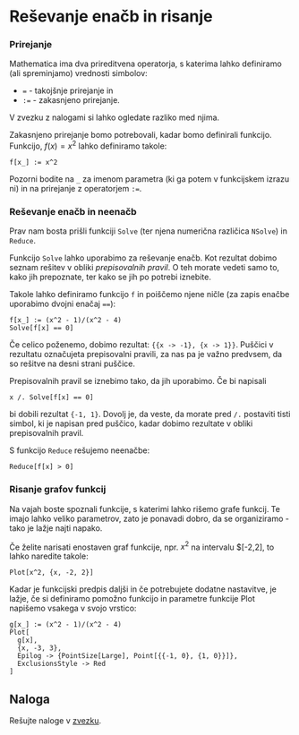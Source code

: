 # Reševanje enačb in risanje

### Prirejanje

Mathematica ima dva prireditvena operatorja, s katerima lahko definiramo (ali spreminjamo) vrednosti simbolov:

* `=` - takojšnje prirejanje in
* `:=` - zakasnjeno prirejanje.

V zvezku z nalogami si lahko ogledate razliko med njima. 

Zakasnjeno prirejanje bomo potrebovali, kadar bomo definirali funkcijo.
Funkcijo, $f(x) = x^2$ lahko definiramo takole:

```
f[x_] := x^2
```

Pozorni bodite na `_` za imenom parametra (ki ga potem v funkcijskem izrazu ni)
in na prirejanje z operatorjem `:=`.

### Reševanje enačb in neenačb

Prav nam bosta prišli funkciji `Solve` (ter njena numerična različica `NSolve`) in `Reduce`.

Funkcijo `Solve` lahko uporabimo za reševanje enačb. 
Kot rezultat dobimo seznam rešitev v obliki _prepisovalnih pravil_.
O teh morate vedeti samo to, kako jih prepoznate, ter kako se jih po potrebi iznebite.

Takole lahko definiramo funkcijo `f` in poiščemo njene ničle (za zapis enačbe uporabimo dvojni enačaj `==`):

```
f[x_] := (x^2 - 1)/(x^2 - 4)
Solve[f[x] == 0]
```

Če celico poženemo, dobimo rezultat: `{{x -> -1}, {x -> 1}}`.
Puščici v rezultatu označujeta prepisovalni pravili, za nas pa je važno predvsem, 
da so rešitve na desni strani puščice.

Prepisovalnih pravil se iznebimo tako, da jih uporabimo. 
Če bi napisali 

```
x /. Solve[f[x] == 0]
```

bi dobili rezultat `{-1, 1}`. 
Dovolj je, da veste, da morate pred `/.` postaviti tisti simbol, 
ki je napisan pred puščico, kadar dobimo rezultate v obliki prepisovalnih pravil.

S funkcijo `Reduce` rešujemo neenačbe:

```
Reduce[f[x] > 0]
```

### Risanje grafov funkcij

Na vajah boste spoznali funkcije, s katerimi lahko rišemo grafe funkcij.
Te imajo lahko veliko parametrov, zato je ponavadi dobro, da se organiziramo - 
tako je lažje najti napako.

Če želite narisati enostaven graf funkcije, npr. $x^2$ na intervalu $[-2,2], to lahko naredite takole:

```
Plot[x^2, {x, -2, 2}]
```

Kadar je funkcijski predpis daljši in če potrebujete dodatne nastavitve, je lažje, če si definiramo pomožno funkcijo in parametre funkcije Plot napišemo vsakega v svojo vrstico:

```
g[x_] := (x^2 - 1)/(x^2 - 4)
Plot[
  g[x],
  {x, -3, 3},
  Epilog -> {PointSize[Large], Point[{{-1, 0}, {1, 0}}]},
  ExclusionsStyle -> Red
]
```

## Naloga

Rešujte naloge v [zvezku](12-risanje-in-enacbe/mathematica2.nb).

 